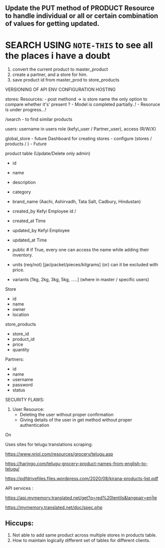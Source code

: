 ## Update the PUT method of PRODUCT Resource to handle individual or all or certain combination of values for getting updated.

# SEARCH USING `NOTE-THIS` to see all the places i have a doubt

1. convert the current product to master_product
2. create a partner, and a store for him.
3. save product id from master_prod to store_products


VERSIONING OF API
ENV CONFIGURATION 
HOSTING

stores:
    Resources:
        - post methond -> is store name the only option to compare whether it's' present ?
        - Model is completed partially..!
        - Resoruce is under progress...!

/search - to find similar products

users:
username in users
role (kefyi_user / Partner_user), access (R/W/X)

global_store - future
Dashboard for creating stores - configure (stores / products / ) - Future

product table (Update/Delete only admin)
- id
- name
- description
- category
- brand_name (Aachi, Ashirvadh, Tata Salt, Cadbury, Hindustan)
- created_by Kefyi Employee id / 
- created_at Time
- updated_by Kefyi Employee
- updated_at Time
- public # if True, every one can access the name while adding their inventory.
- units (req/not) [jar/packet/pieces/kilgrams] (or) can it be excluded with price.

- variants [1kg, 2kg, 3kg, 5kg, .....] (where in master / specific users)

Store
- id
- name
- owner
- location

store_products
- store_id
- product_id
- price
- quantity

Partners:
- id
- name
- username
- password
- status


SECURITY FLAWS:
1. User Resource:
    - Deleting the user without proper confirmation
    - Giving details of the user in get method without proper authentication

On 

Uses sites for telugu translations scraping:

https://www.nriol.com/resources/grocery/telugu.asp

https://haringo.com/telugu-grocery-product-names-from-english-to-telugu/

https://pdfdrivefiles.files.wordpress.com/2020/08/kirana-products-list.pdf

API services :

https://api.mymemory.translated.net/get?q=red%20lentils&langpair=en|te

https://mymemory.translated.net/doc/spec.php


## Hiccups:
1. Not able to add same product across multiple stores in products table.
2. How to maintain logically different set of tables for different clients. 